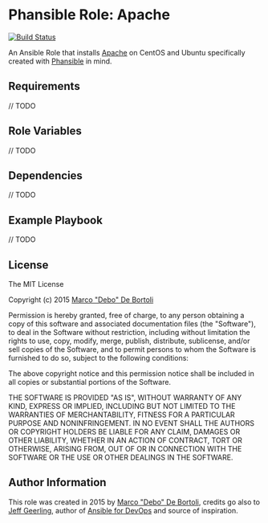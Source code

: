 # Phansible Role: Apache

[![Build Status](https://travis-ci.org/marcodebortoli/phansible-role-apache.svg?branch=master)](https://travis-ci.org/marcodebortoli/phansible-role-apache)

An Ansible Role that installs [Apache](http://httpd.apache.org/) on CentOS and Ubuntu specifically created with [Phansible](http://phansible.com/) in mind.

## Requirements

// TODO

## Role Variables

// TODO

## Dependencies

// TODO

## Example Playbook

// TODO

## License

The MIT License

Copyright (c) 2015 [Marco "Debo" De Bortoli](http://debo.io/)

Permission is hereby granted, free of charge, to any person obtaining a copy
of this software and associated documentation files (the "Software"), to deal
in the Software without restriction, including without limitation the rights
to use, copy, modify, merge, publish, distribute, sublicense, and/or sell
copies of the Software, and to permit persons to whom the Software is
furnished to do so, subject to the following conditions:

The above copyright notice and this permission notice shall be included in
all copies or substantial portions of the Software.

THE SOFTWARE IS PROVIDED "AS IS", WITHOUT WARRANTY OF ANY KIND, EXPRESS OR
IMPLIED, INCLUDING BUT NOT LIMITED TO THE WARRANTIES OF MERCHANTABILITY,
FITNESS FOR A PARTICULAR PURPOSE AND NONINFRINGEMENT. IN NO EVENT SHALL THE
AUTHORS OR COPYRIGHT HOLDERS BE LIABLE FOR ANY CLAIM, DAMAGES OR OTHER
LIABILITY, WHETHER IN AN ACTION OF CONTRACT, TORT OR OTHERWISE, ARISING FROM,
OUT OF OR IN CONNECTION WITH THE SOFTWARE OR THE USE OR OTHER DEALINGS IN
THE SOFTWARE.

## Author Information

This role was created in 2015 by [Marco "Debo" De Bortoli](http://debo.io/), credits go also to [Jeff Geerling](http://jeffgeerling.com/), author of [Ansible for DevOps](http://ansiblefordevops.com/) and source of inspiration.
